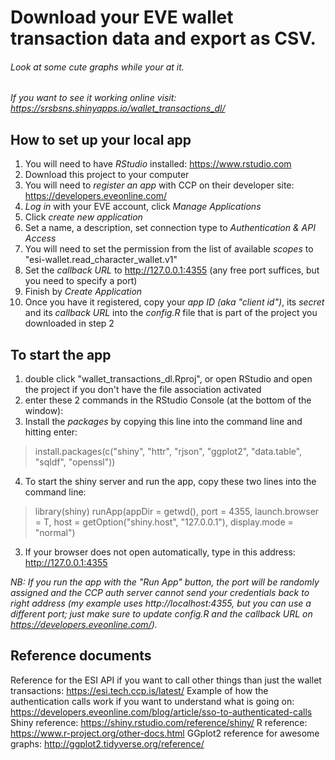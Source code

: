 # Download your EVE wallet transaction data and export as CSV. 
###### Look at some cute graphs while your at it.
_If you want to see it working online visit: https://srsbsns.shinyapps.io/wallet_transactions_dl/_

## How to set up your local app
1. You will need to have *RStudio* installed: https://www.rstudio.com
2. Download this project to your computer
3. You will need to *register an app* with CCP on their developer site: https://developers.eveonline.com/ 
4. *Log in* with your EVE account, click *Manage Applications*
5. Click *create new application*
6. Set a name, a description, set connection type to *Authentication & API Access*
7. You will need to set the permission from the list of available *scopes* to "esi-wallet.read_character_wallet.v1"
7. Set the *callback URL* to http://127.0.0.1:4355 (any free port suffices, but you need to specify a port)
8. Finish by *Create Application*
4. Once you have it registered, copy your *app ID (aka "client id")*, its *secret* and its *callback URL* into the *config.R* file that is part of the project you downloaded in step 2

## To start the app 
1. double click "wallet_transactions_dl.Rproj", or open RStudio and open the project if you don't have the file association activated
2. enter these 2 commands in the RStudio Console (at the bottom of the window):
3. Install the *packages* by copying this line into the command line and hitting enter:
> install.packages(c("shiny", "httr", "rjson", "ggplot2", "data.table", "sqldf", "openssl"))
4. To start the shiny server and run the app, copy these two lines into the command line:
> library(shiny)
> runApp(appDir = getwd(), port = 4355, launch.browser = T, host = getOption("shiny.host", "127.0.0.1"), display.mode = "normal")
3. If your browser does not open automatically, type in this address: http://127.0.0.1:4355

_NB: If you run the app with the "Run App" button, the port will be randomly assigned and the CCP auth server cannot send your credentials back to right address (my example uses http://localhost:4355, but you can use a different port; just make sure to update config.R and the callback URL on https://developers.eveonline.com/)._


## Reference documents
Reference for the ESI API if you want to call other things than just the wallet transactions: https://esi.tech.ccp.is/latest/
Example of how the authentication calls work if you want to understand what is going on: https://developers.eveonline.com/blog/article/sso-to-authenticated-calls
Shiny reference: https://shiny.rstudio.com/reference/shiny/
R reference: https://www.r-project.org/other-docs.html
GGplot2 reference for awesome graphs: http://ggplot2.tidyverse.org/reference/